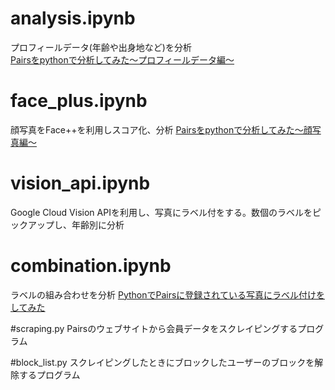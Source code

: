 # analysis.ipynb
プロフィールデータ(年齢や出身地など)を分析  
[Pairsをpythonで分析してみた〜プロフィールデータ編〜](https://note.mu/ryohei55/n/n2c80a39d4201)

# face_plus.ipynb
顔写真をFace++を利用しスコア化、分析
[Pairsをpythonで分析してみた〜顔写真編〜](https://note.mu/ryohei55/n/n72084219f751)

# vision_api.ipynb
Google Cloud Vision APIを利用し、写真にラベル付をする。数個のラベルをピックアップし、年齢別に分析

# combination.ipynb
ラベルの組み合わせを分析
[PythonでPairsに登録されている写真にラベル付けをしてみた](https://note.mu/ryohei55/n/nb60b687ef830)

#scraping.py
Pairsのウェブサイトから会員データをスクレイピングするプログラム

#block_list.py
スクレイピングしたときにブロックしたユーザーのブロックを解除するプログラム
